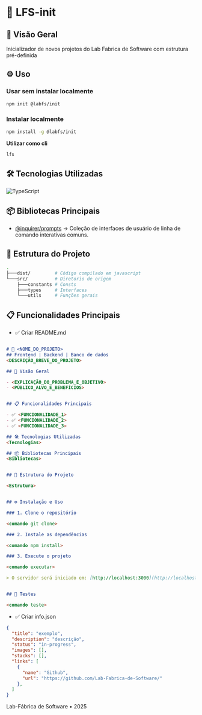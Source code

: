 # 🚀 LFS-init

## 📖 Visão Geral
Inicializador de novos projetos do Lab Fabrica de Software com estrutura pré-definida

## ⚙️  Uso

### Usar sem instalar localmente

```bash
npm init @labfs/init
```

###  Instalar localmente
```bash
npm install -g @labfs/init
```

**Utilizar como cli**

```bash
lfs
```


## 🛠️ Tecnologias Utilizadas
![TypeScript](https://img.shields.io/badge/TypeScript-3178C6?style=for-the-badge&logo=typescript&logoColor=white)

## 📦 Bibliotecas Principais  
- [@inquirer/prompts](https://www.npmjs.com/package/@inquirer/prompts) → Coleção de interfaces de usuário de linha de comando interativas comuns. 

## 📂 Estrutura do Projeto
```bash
.
├───dist/         # Código compilado em javascript
└───src/          # Diretorio de origem
    ├───constants # Consts 
    ├───types     # Interfaces 
    └───utils     # Funções gerais 

```




## 📋 Funcionalidades Principais
- ✅ Criar README.md

```markdown

# 🚀 <NOME_DO_PROJETO>
## Frontend | Backend | Banco de dados
<DESCRIÇÃO_BREVE_DO_PROJETO>

## 📖 Visão Geral

- <EXPLICAÇÃO_DO_PROBLEMA_E_OBJETIVO>
- <PÚBLICO_ALVO_E_BENEFÍCIOS>


## 📋 Funcionalidades Principais

- ✅ <FUNCIONALIDADE_1>
- ✅ <FUNCIONALIDADE_2>
- ✅ <FUNCIONALIDADE_3>

## 🛠️ Tecnologias Utilizadas
<Tecnologias>

## 📦 Bibliotecas Principais  
<Bibliotecas>


## 📂 Estrutura do Projeto

<Estrutura>


## ⚙️ Instalação e Uso

### 1. Clone o repositório

<comando git clone>

### 2. Instale as dependências

<comando npm install>

### 3. Execute o projeto

<comando executar>

> O servidor será iniciado em: [http://localhost:3000](http://localhost:3000)


## 🧪 Testes

<comando teste>
```
- ✅ Criar info.json

```json
{
  "title": "exemplo",
  "description": "descrição",
  "status": "in-progress",
  "images": [],
  "stacks": [],
  "links": [
    {
      "name": "Github",
      "url": "https://github.com/Lab-Fabrica-de-Software/"
    },
  ]
}
```
Lab-Fábrica de Software • 2025